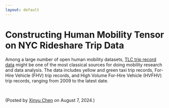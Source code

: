 ```yaml
---
layout: default
---
```


# Constructing Human Mobility Tensor on NYC Rideshare Trip Data

Among a large number of open human mobility datasets, [TLC trip record data](https://www.nyc.gov/site/tlc/about/tlc-trip-record-data.page) might be one of the most classical sources for doing mobility research and data analysis. The data includes yellow and green taxi trip records, For-Hire Vehicle (FHV) trip records, and High Volume For-Hire Vehicle (HVFHV) trip records, ranging from 2009 to the latest date.


<br>

<p align="left">(Posted by <a href="https://xinychen.github.io/">Xinyu Chen</a> on August 7, 2024.)</p>
